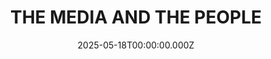 ---
date: 2025-05-18T00:00:00.000Z
description: A collage on plywood, foamcore and cardboard by @aaroneehankins
draft: false
icon: 2025-05-18-the-media-and-the-people.webp
language: en
title: THE MEDIA AND THE PEOPLE
link: https://www.instagram.com/p/DJyVgmjRdh_/?img_index=1
alt: A photo of the collage resting on cardboard boxes. 

---